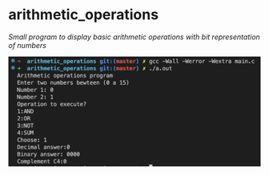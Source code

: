 # arithmetic_operations
<em>
Small program to display basic arithmetic operations with bit representation of numbers
</em>

![alt text](./images/res.png)
